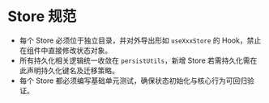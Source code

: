 # Store 规范

- 每个 Store 必须位于独立目录，并对外导出形如 `useXxxStore` 的 Hook，禁止在组件中直接修改状态对象。
- 所有持久化相关逻辑统一收敛在 `persistUtils`，新增 Store 若需持久化需在此声明持久化键名及迁移策略。
- 每个 Store 都必须编写基础单元测试，确保状态初始化与核心行为可回归验证。
